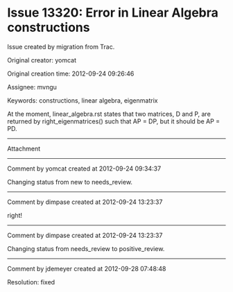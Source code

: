 # Issue 13320: Error in Linear Algebra constructions

Issue created by migration from Trac.

Original creator: yomcat

Original creation time: 2012-09-24 09:26:46

Assignee: mvngu

Keywords: constructions, linear algebra, eigenmatrix

At the moment, linear_algebra.rst states that two matrices, D and P, are returned by right_eigenmatrices() such that AP = DP, but it should be AP = PD.


---

Attachment


---

Comment by yomcat created at 2012-09-24 09:34:37

Changing status from new to needs_review.


---

Comment by dimpase created at 2012-09-24 13:23:37

right!


---

Comment by dimpase created at 2012-09-24 13:23:37

Changing status from needs_review to positive_review.


---

Comment by jdemeyer created at 2012-09-28 07:48:48

Resolution: fixed
